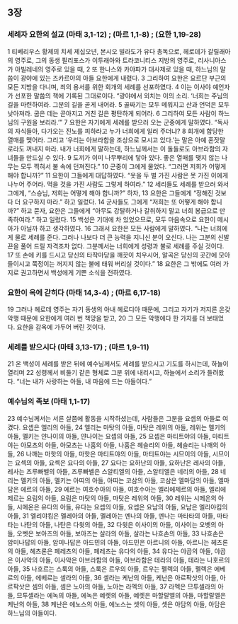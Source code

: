 ## 3장
### 세례자 요한의 설교 (마태 3,1-12) ;  (마르 1,1-8) ;  (요한 1,19-28)
1 티베리우스 황제의 치세 제십오년, 본시오 빌라도가 유다 총독으로, 헤로데가 갈릴래아의 영주로, 그의 동생 필리포스가 이투래아와 트라코니티스 지방의 영주로, 리사니아스가 아빌레네의 영주로 있을 때,
2 또 한나스와 카야파가 대사제로 있을 때, 하느님의 말씀이 광야에 있는 즈카르야의 아들 요한에게 내렸다.
3 그리하여 요한은 요르단 부근의 모든 지방을 다니며, 죄의 용서를 위한 회개의 세례를 선포하였다.
4 이는 이사야 예언자가 선포한 말씀의 책에 기록된 그대로이다. “광야에서 외치는 이의 소리. ‘너희는 주님의 길을 마련하여라. 그분의 길을 곧게 내어라.
5 골짜기는 모두 메워지고 산과 언덕은 모두 낮아져라. 굽은 데는 곧아지고 거친 길은 평탄하게 되어라.
6 그리하여 모든 사람이 하느님의 구원을 보리라.’”
7 요한은 자기에게 세례를 받으러 오는 군중에게 말하였다. “독사의 자식들아, 다가오는 진노를 피하라고 누가 너희에게 일러 주더냐?
8 회개에 합당한 열매를 맺어라. 그리고 ‘우리는 아브라함을 조상으로 모시고 있다.’는 말은 아예 혼잣말로라도 꺼내지 마라. 내가 너희에게 말하는데, 하느님께서는 이 돌들로도 아브라함의 자녀들을 만드실 수 있다.
9 도끼가 이미 나무뿌리에 닿아 있다. 좋은 열매를 맺지 않는 나무는 모두 찍혀서 불 속에 던져진다.”
10 군중이 그에게 물었다. “그러면 저희가 어떻게 해야 합니까?”
11 요한이 그들에게 대답하였다. “옷을 두 벌 가진 사람은 못 가진 이에게 나누어 주어라. 먹을 것을 가진 사람도 그렇게 하여라.”
12 세리들도 세례를 받으러 와서 그에게, “스승님, 저희는 어떻게 해야 합니까?” 하자,
13 요한은 그들에게 “정해진 것보다 더 요구하지 마라.” 하고 일렀다.
14 군사들도 그에게 “저희는 또 어떻게 해야 합니까?” 하고 묻자, 요한은 그들에게 “아무도 강탈하거나 갈취하지 말고 너희 봉급으로 만족하여라.” 하고 일렀다.
15 백성은 기대에 차 있었으므로, 모두 마음속으로 요한이 메시아가 아닐까 하고 생각하였다.
16 그래서 요한은 모든 사람에게 말하였다. “나는 너희에게 물로 세례를 준다. 그러나 나보다 더 큰 능력을 지니신 분이 오신다. 나는 그분의 신발 끈을 풀어 드릴 자격조차 없다. 그분께서는 너희에게 성령과 불로 세례를 주실 것이다.
17 또 손에 키를 드시고 당신의 타작마당을 깨끗이 치우시어, 알곡은 당신의 곳간에 모아들이시고 쭉정이는 꺼지지 않는 불에 태워 버리실 것이다.”
18 요한은 그 밖에도 여러 가지로 권고하면서 백성에게 기쁜 소식을 전하였다.
### 요한이 옥에 갇히다 (마태 14,3-4) ;  (마르 6,17-18)
19 그러나 헤로데 영주는 자기 동생의 아내 헤로디아 때문에, 그리고 자기가 저지른 온갖 악행 때문에 요한에게 여러 번 책망을 받고,
20 그 모든 악행에다 한 가지를 더 보태었다. 요한을 감옥에 가두어 버린 것이다.
### 세례를 받으시다 (마태 3,13-17) ;  (마르 1,9-11)
21 온 백성이 세례를 받은 뒤에 예수님께서도 세례를 받으시고 기도를 하시는데, 하늘이 열리며
22 성령께서 비둘기 같은 형체로 그분 위에 내리시고, 하늘에서 소리가 들려왔다. “너는 내가 사랑하는 아들, 내 마음에 드는 아들이다.”
### 예수님의 족보 (마태 1,1-17)
23 예수님께서는 서른 살쯤에 활동을 시작하셨는데, 사람들은 그분을 요셉의 아들로 여겼다. 요셉은 엘리의 아들,
24 엘리는 마탓의 아들, 마탓은 레위의 아들, 레위는 멜키의 아들, 멜키는 얀나이의 아들, 얀나이는 요셉의 아들,
25 요셉은 마티트야의 아들, 마티트야는 아모츠의 아들, 아모츠는 나훔의 아들, 나훔은 헤슬리의 아들, 헤슬리는 나깨의 아들,
26 나깨는 마핫의 아들, 마핫은 마티트야의 아들, 마티트야는 시므이의 아들, 시므이는 요섹의 아들, 요섹은 요다의 아들,
27 요다는 요하난의 아들, 요하난은 레사의 아들, 레사는 즈루빠벨의 아들, 즈루빠벨은 스알티엘의 아들, 스알티엘은 네리의 아들,
28 네리는 멜키의 아들, 멜키는 아띠의 아들, 아띠는 코삼의 아들, 코삼은 엘마담의 아들, 엘마담은 에르의 아들,
29 에르는 여호수아의 아들, 여호수아는 엘리에제르의 아들, 엘리에제르는 요림의 아들, 요림은 마탓의 아들, 마탓은 레위의 아들,
30 레위는 시메온의 아들, 시메온은 유다의 아들, 유다는 요셉의 아들, 요셉은 요남의 아들, 요남은 엘리야킴의 아들,
31 엘리야킴은 멜레아의 아들, 멜레아는 멘나의 아들, 멘나는 마타타의 아들, 마타타는 나탄의 아들, 나탄은 다윗의 아들,
32 다윗은 이사이의 아들, 이사이는 오벳의 아들, 오벳은 보아즈의 아들, 보아즈는 살라의 아들, 살라는 나흐손의 아들,
33 나흐손은 암미나답의 아들, 암미나답은 아드민의 아들, 아드민은 아르니의 아들, 아르니는 헤츠론의 아들, 헤츠론은 페레츠의 아들, 페레츠는 유다의 아들,
34 유다는 야곱의 아들, 야곱은 이사악의 아들, 이사악은 아브라함의 아들, 아브라함은 테라의 아들, 테라는 나호르의 아들,
35 나호르는 스룩의 아들, 스룩은 르우의 아들, 르우는 펠렉의 아들, 펠렉은 에베르의 아들, 에베르는 셀라의 아들,
36 셀라는 케난의 아들, 케난은 아르팍삿의 아들, 아르팍삿은 셈의 아들, 셈은 노아의 아들, 노아는 라멕의 아들,
37 라멕은 므투셀라의 아들, 므투셀라는 에녹의 아들, 에녹은 예렛의 아들, 예렛은 마할랄엘의 아들, 마할랄엘은 케난의 아들,
38 케난은 에노스의 아들, 에노스는 셋의 아들, 셋은 아담의 아들, 아담은 하느님의 아들이다.
